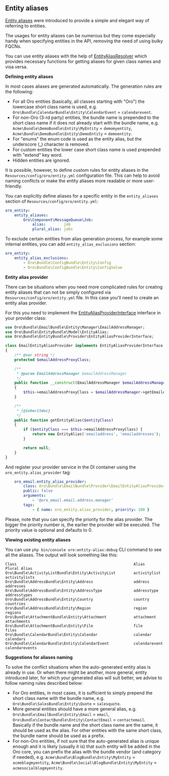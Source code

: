 ## Entity aliases

[Entity aliases](./../../Model/EntityAlias.php) were introduced to provide a simple and elegant way of referring to entities.

The usages for entity aliases can be numerous but they come especially handy when specifying entities in the API, removing the need of using bulky FQCNs.

You can use entity aliases with the help of [EntityAliasResolver](./../../ORM/EntityAliasResolver.php) which provides necessary functions for getting aliases for given class names and visa versa.

**Defining entity aliases**

In most cases aliases are generated automatically.
The generation rules are the following:
- For all Oro entities (basically, all classes starting with "Oro") the lowercase short class name is used, e.g. `Oro\Bundle\CalendarBundle\Entity\CalendarEvent` = `calendarevent`.
- For non-Oro (3-rd party) entities, the bundle name is prepended to the short class name if it does not already start with the bundle name, e.g. `Acme\Bundle\DemoBundle\Entity\MyEntity` = `demomyentity`, `Acme\Bundle\DemoBundle\Entity\DemoEntity` = `demoentity`.
- For "enums" the enum code is used as the entity alias, but the underscore (_) character is removed.
- For custom entities the lower case short class name is used prepended with "extend" key word.
- Hidden entities are ignored.

It is possible, however, to define custom rules for entity aliases in the `Resources/config/oro/entity.yml` configuration file.
This can help to avoid naming conflicts or make the entity aliases more readable or more user-friendly.

You can explicitly define aliases for a specific entity in the `entity_aliases` section of `Resources/config/oro/entity.yml`:

```yml
oro_entity:
    entity_aliases:
        Oro\Component\MessageQueue\Job:
            alias:        job
            plural_alias: jobs
```

To exclude certain entities from alias generation process, for example some internal entities, you can add `entity_alias_exclusions` section:

```yml
oro_entity:
    entity_alias_exclusions:
        - Oro\Bundle\ConfigBundle\Entity\Config
        - Oro\Bundle\ConfigBundle\Entity\ConfigValue
```

**Entity alias provider**

There can be situations when you need more complicated rules for creating entity aliases that can not be simply configured via `Resources/config/oro/entity.yml` file.
In this case you'll need to create an entity alias provider.

For this you need to implement the [EntityAliasProviderInterface](./../../Provider/EntityAliasProviderInterface.php) interface in your provider class:

```php
use Oro\Bundle\EmailBundle\Entity\Manager\EmailAddressManager;
use Oro\Bundle\EntityBundle\Model\EntityAlias;
use Oro\Bundle\EntityBundle\Provider\EntityAliasProviderInterface;

class EmailEntityAliasProvider implements EntityAliasProviderInterface
{
    /** @var string */
    protected $emailAddressProxyClass;

    /**
     * @param EmailAddressManager $emailAddressManager
     */
    public function __construct(EmailAddressManager $emailAddressManager)
    {
        $this->emailAddressProxyClass = $emailAddressManager->getEmailAddressProxyClass();
    }

    /**
     * {@inheritdoc}
     */
    public function getEntityAlias($entityClass)
    {
        if ($entityClass === $this->emailAddressProxyClass) {
            return new EntityAlias('emailaddress', 'emailaddresses');
        }

        return null;
    }
}
```

And register your provider service in the DI container using the `oro_entity.alias_provider` tag:

```yml
    oro_email.entity_alias_provider:
        class: Oro\Bundle\EmailBundle\Provider\EmailEntityAliasProvider
        public: false
        arguments:
            - '@oro_email.email.address.manager'
        tags:
            - { name: oro_entity.alias_provider, priority: 100 }
```

Please, note that you can specify the priority for the alias provider. The bigger the priority number is, the earlier the provider will be executed. The priority value is optional and defaults to 0.

**Viewing existing entity aliases**

You can use `php bin/console oro:entity-alias:debug` CLI command to see all the aliases.
The output will look something like this:

```
Class                                                    Alias                  Plural Alias
Oro\Bundle\ActivityListBundle\Entity\ActivityList        activitylist           activitylists
Oro\Bundle\AddressBundle\Entity\Address                  address                addresses
Oro\Bundle\AddressBundle\Entity\AddressType              addresstype            addresstypes
Oro\Bundle\AddressBundle\Entity\Country                  country                countries
Oro\Bundle\AddressBundle\Entity\Region                   region                 regions
Oro\Bundle\AttachmentBundle\Entity\Attachment            attachment             attachments
Oro\Bundle\AttachmentBundle\Entity\File                  file                   files
Oro\Bundle\CalendarBundle\Entity\Calendar                calendar               calendars
Oro\Bundle\CalendarBundle\Entity\CalendarEvent           calendarevent          calendarevents
```

**Suggestions for aliases naming**

To solve the conflict situations when the auto-generated entity alias is already in use. Or when there might be another, more general, entity introduced later, for which your generated alias will suit better, we advise to follow naming rules described below:
- For Oro entities, in most cases, it is sufficient to simply prepend the short class name with the bundle name, e.g. `Oro\Bundle\SalesBundle\Entity\Quote` = `salesquote`.
- More general entities should have a more general alias, e.g. `Oro\Bundle\EmailBundle\Entity\Email` = `email`, `Oro\Bundle\ContactBundle\Entity\ContactEmail` = `contactemail`. Basically if the bundle name and the short class name are the same, it should be used as the alias. For other entities with the same short class, the bundle name should be used as a prefix.
- For non-Oro entities, if not sure that the auto-generated alias is unique enough and it is likely (usually it is) that such entity will be added in the Oro core, you can prefix the alias with the bundle vendor (and category if needed), e.g. `Acme\Bundle\BlogBundle\Entity\MyEntity` = `acmeblogmyentity`, `Acme\Bundle\Social\BlogBundle\Entity\MyEntity` = `acmesocialblogmyentity`.
